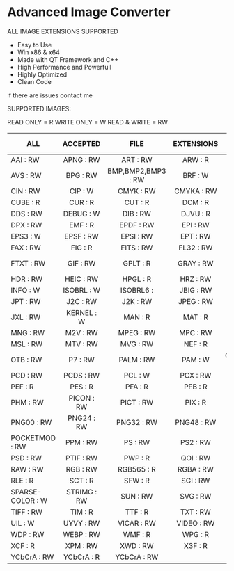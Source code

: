 # Advanced Image Converter

ALL IMAGE EXTENSIONS SUPPORTED

- Easy to Use
- Win x86 & x64
- Made with QT Framework and C++
- High Performance and Powerfull
- Highly Optimized
- Clean Code



if there are issues contact me



SUPPORTED IMAGES:

READ ONLY = R
WRITE ONLY = W
READ & WRITE = RW




| ALL       | ACCEPTED          | FILE  | EXTENSIONS  | BY R/W/RW   |
| ------------- |:-------------:| :-----:|:-------------:|-------------:|
AAI : RW|APNG : RW|ART : RW|ARW : R|AVI : R|AVIF : RW
AVS : RW|BPG : RW|BMP,BMP2,BMP3 : RW|BRF : W|CALS : R|CGM : R
CIN : RW|CIP : W|CMYK : RW|CMYKA : RW|CR2 : R|CRW : R
CUBE : R|CUR : R|CUT : R|DCM : R|DCR : R|DCX : RW
DDS : RW|DEBUG : W|DIB : RW|DJVU : R|DNG : R|DOT : R
DPX : RW|EMF : R|EPDF : RW|EPI : RW|EPS : RW|EPS2 : W
EPS3 : W|EPSF : RW|EPSI : RW|EPT : RW|EXR : RW|FARBFELD : RW
FAX : RW|FIG : R|FITS : RW|FL32 : RW|FLIF : RW|FPX : RW
FTXT : RW|GIF : RW|GPLT : R|GRAY : RW|GRAYA : RW|HDR : RW
HDR : RW|HEIC : RW|HPGL : R|HRZ : RW|HTML : RW|ICO : R
INFO : W|ISOBRL : W|ISOBRL6 :|JBIG : RW|JNG : RW|JP2 : RW
JPT : RW|J2C : RW|J2K : RW|JPEG : RW|JXR : RW|JSON : W
JXL : RW|KERNEL : W|MAN : R|MAT : R|MIFF : RW|MONO : RW
MNG : RW|M2V : RW|MPEG : RW|MPC : RW|MPR : RW|MRW : R
MSL : RW|MTV : RW|MVG : RW|NEF : R|ORF : R|ORA : R
OTB : RW|P7 : RW|PALM : RW|PAM : W|CLIPBOARD : RW|PBM : RW
PCD : RW|PCDS : RW|PCL : W|PCX : RW|PDB : RW|PDF : RW
PEF : R| PES : R|PFA : R|PFB : R|PFM : RW|PGM : RW
PHM : RW|PICON : RW|PICT : RW|PIX : R|PNG : RW|PNG8 : RW
PNG00 : RW|PNG24 : RW|PNG32 : RW|PNG48 : RW|PNG64 : RW|PNM : RW
POCKETMOD : RW|PPM : RW|PS : RW|PS2 : RW|PS3 : RW|PSB : RW
PSD : RW|PTIF : RW|PWP : R|QOI : RW|RAD : R|RAF : R
RAW : RW|RGB : RW|RGB565 : R|RGBA : RW|RGF : RW|RLA : R
RLE : R| SCT : R|SFW : R|SGI : RW|SHTML : W|SID, : MrSID
SPARSE-COLOR : W|STRIMG : RW|SUN : RW|SVG : RW|TEXT : R|TGA : RW
TIFF : RW|TIM : R|TTF : R|TXT : RW|UBRL : W|UBRL6 : W
UIL : W| UYVY : RW|VICAR : RW|VIDEO : RW|VIFF : RW|WBMP : RW
WDP : RW|WEBP : RW|WMF : R|WPG : R|X : RW| XBM : RW
XCF : R| XPM : RW|XWD : RW|X3F : R|YAML : W|YCbCr : RW
YCbCrA : RW|YCbCrA : R|YCbCrA : RW|

